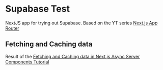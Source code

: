 # Supabase Test

NextJS app for trying out Supabase.
Based on the YT series [Next.js App Router](https://www.youtube.com/watch?v=GniRj1jIhFw&list=PL5S4mPUpp4OuMkz8qqJpiTSaX9Fp0429T)

## Fetching and Caching data

Result of the [Fetching and Caching data in Next.js Async Server Components Tutorial](https://youtu.be/GniRj1jIhFw)